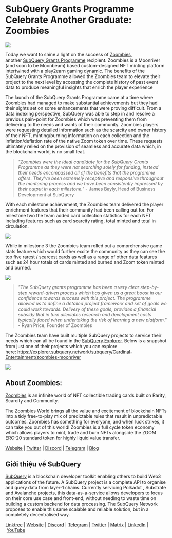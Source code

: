 # SubQuery Grants Programme Celebrate Another Graduate: Zoombies

![](https://miro.medium.com/max/1400/0*rUE_RaWbXXGuiIh7)

Today we want to shine a light on the success of [Zoombies](https://zoombies.world/), another [SubQuery Grants Programme](https://subquery.network/grants) recipient. Zoombies is a Moonriver (and soon to be Moonbeam) based custom-designed NFT minting platform intertwined with a play2earn gaming dynamic. The benefits of the SubQuery Grants Programme allowed the Zoombies team to elevate their project to the next level by accessing the complete history of past event data to produce meaningful insights that enrich the player experience

The launch of the SubQuery Grants Programme came at a time where Zoombies had managed to make substantial achievements but they had their sights set on some enhancements that were proving difficult. From a data indexing perspective, SubQuery was able to step in and resolve a previous pain-point for Zoombies which was preventing them from delivering to the needs and wants of their community. Zoombies players were requesting detailed information such as the scarcity and owner history of their NFT, minting/burning information on each collection and the inflation/deflation rate of the native Zoom token over time. These requests ultimately relied on the provision of seamless and accurate data which, in the blockchain world, is no small feat.

> _"Zoombies were the ideal candidate for the SubQuery Grants Programme as they were not searching solely for funding, instead their needs encompassed all of the benefits that the programme offers. They've been extremely receptive and responsive throughout the mentoring process and we have been consistently impressed by their output in each milestone."_ - James Bayly, Head of Business Development at SubQuery

With each milestone achievement, the Zoombies team delivered the player enrichment features that their community had been calling out for. For milestone two the team added card collection statistics for each NFT including features such as card scarcity rating, total minted and total in circulation.

![](https://miro.medium.com/max/1400/0*RGcTyDIFjs7jx01l)

While in milestone 3 the Zoombies team rolled out a comprehensive game stats feature which would further excite the community as they can see the top five rarest / scarcest cards as well as a range of other data features such as 24 hour totals of cards minted and burned and Zoom token minted and burned.

![](https://miro.medium.com/max/1400/0*YAKV89Cm32FN7iuz)

> _"The SubQuery grants programme has been a very clear step-by-step reward-driven process which has given us a great boost in our confidence towards success with this project. The programme allowed us to define a detailed project framework and set of goals we could work towards. Delivery of these goals, provides a financial subsidy that in turn alleviates research and development costs typically faced when undertaking the risk of learning a new platform."_ - Ryan Price, Founder of Zoombies

The Zoombies team have built multiple SubQuery projects to service their needs which can all be found in the [SubQuery Explorer](https://explorer.subquery.network/). Below is a snapshot from just one of their projects which you can explore here: https://explorer.subquery.network/subquery/Cardinal-Entertainment/zoombies-moonriver

![](https://miro.medium.com/max/1400/0*lsHf8XDePdsyYFN9)

## About Zoombies:

[Zoombies](https://zoombies.world/) is an infinite world of NFT collectible trading cards built on Rarity, Scarcity and Community.

The Zoombies World brings all the value and excitement of blockchain NFTs into a tidy free-to-play mix of predictable rules that result in unpredictable outcomes. Zoombies has something for everyone, and when luck strikes, it can take you out of this world! Zoombies is a full cycle token economy which allows players to mint, trade and burn NFTs alongside the ZOOM ERC-20 standard token for highly liquid value transfer.

[Website](https://zoombies.world/) | [Twitter](https://twitter.com/CryptozNFT) | [Discord](https://discord.gg/eDXvJKUZgQ) | [Telegram](https://t.me/zoombiesnews) | [Blog](https://cryptoz-cards.medium.com/)

## Giới thiệu về SubQuery

[SubQuery](https://subquery.network/) is a blockchain developer toolkit enabling others to build Web3 applications of the future. A SubQuery project is a complete API to organise and query data from layer-1 chains. Currently servicing Polkadot , Substrate and Avalanche projects, this data-as-a-service allows developers to focus on their core use case and front-end, without needing to waste time on building a custom backend for data processing. The SubQuery Network proposes to enable this same scalable and reliable solution, but in a completely decentralised way.

​​[Linktree](https://linktr.ee/subquerynetwork) | [Website](https://subquery.network/) | [Discord](https://discord.com/invite/78zg8aBSMG) | [Telegram](https://t.me/subquerynetwork) | [Twitter](https://twitter.com/subquerynetwork) | [Matrix](https://matrix.to/#/#subquery:matrix.org) | [LinkedIn](https://www.linkedin.com/company/subquery) | [YouTube](https://www.youtube.com/channel/UCi1a6NUUjegcLHDFLr7CqLw)
